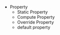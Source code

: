 
* Property
    * Static Property
    * Compute Property
    * Override Property
    * default property